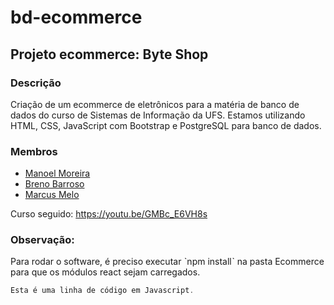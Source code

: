 # bd-ecommerce
## Projeto ecommerce: Byte Shop

### Descrição

Criação de um ecommerce de eletrônicos para a matéria de banco de dados do curso de Sistemas de Informação da UFS. Estamos utilizando HTML, CSS, JavaScript com Bootstrap e PostgreSQL para banco de dados.

### Membros
 * [Manoel Moreira](https://github.com/manoelvitorlm/)
 * [Breno Barroso](https://github.com/brenobarroso)
 * [Marcus Melo](https://github.com/biel0209)

Curso seguido: https://youtu.be/GMBc_E6VH8s

### Observação:
Para rodar o software, é preciso executar ˋnpm installˋ na pasta Ecommerce para que os módulos react sejam carregados.



~~~javascript
Esta é uma linha de código em Javascript.
~~~
